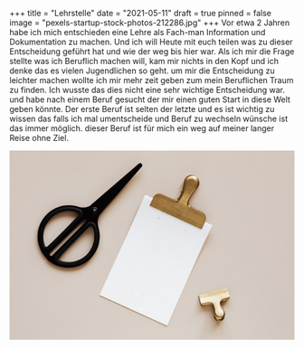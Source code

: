 +++
title = "Lehrstelle"
date = "2021-05-11"
draft = true
pinned = false
image = "pexels-startup-stock-photos-212286.jpg"
+++
Vor etwa 2 Jahren habe ich mich entschieden eine Lehre als Fach-man Information und Dokumentation zu machen. Und ich will Heute mit euch teilen was zu dieser Entscheidung geführt hat und wie der weg bis hier war. Als ich mir die Frage stellte was ich Beruflich machen will, kam mir nichts in den Kopf und ich denke das es vielen Jugendlichen so geht. um mir die Entscheidung zu leichter machen wollte ich mir mehr zeit geben zum mein Beruflichen Traum zu finden. Ich wusste das dies nicht eine sehr wichtige Entscheidung war. und habe nach einem Beruf gesucht der mir einen guten Start in diese Welt geben könnte. Der erste Beruf ist selten der letzte und es ist wichtig zu wissen das falls ich mal umentscheide und Beruf zu wechseln wünsche ist das immer möglich. dieser Beruf ist für mich ein weg auf meiner langer Reise ohne Ziel.

![](pexels-karolina-grabowska-4226792.jpg)